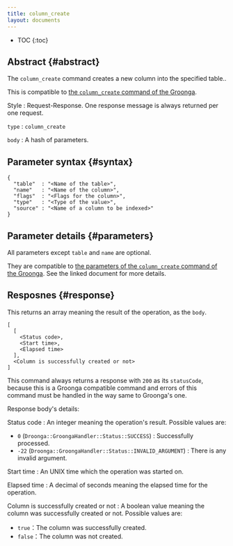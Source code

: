 ```yaml
---
title: column_create
layout: documents
---
```


* TOC
{:toc}

## Abstract {#abstract}

The `column_create` command creates a new column into the specified table..

This is compatible to [the `column_create` command of the Groonga](http://groonga.org/docs/reference/commands/column_create.html).

Style
: Request-Response. One response message is always returned per one request.

`type`
: `column_create`

`body`
: A hash of parameters.

## Parameter syntax {#syntax}

    {
      "table"  : "<Name of the table>",
      "name"   : "<Name of the column>",
      "flags"  : "<Flags for the column>",
      "type"   : "<Type of the value>",
      "source" : "<Name of a column to be indexed>"
    }

## Parameter details {#parameters}

All parameters except `table` and `name` are optional.

They are compatible to [the parameters of the `column_create` command of the Groonga](http://groonga.org/docs/reference/commands/column_create.html#parameters). See the linked document for more details.

## Resposnes {#response}

This returns an array meaning the result of the operation, as the `body`.

    [
      [
        <Status code>,
        <Start time>,
        <Elapsed time>
      ],
      <Column is successfully created or not>
    ]

This command always returns a response with `200` as its `statusCode`, because this is a Groonga compatible command and errors of this command must be handled in the way same to Groonga's one.

Response body's details:

Status code
: An integer meaning the operation's result. Possible values are:
  
   * `0` (`Droonga::GroongaHandler::Status::SUCCESS`) : Successfully processed.
   * `-22` (`Droonga::GroongaHandler::Status::INVALID_ARGUMENT`) : There is any invalid argument.

Start time
: An UNIX time which the operation was started on.

Elapsed time
: A decimal of seconds meaning the elapsed time for the operation.

Column is successfully created or not
: A boolean value meaning the column was successfully created or not. Possible values are:
  
   * `true`：The column was successfully created.
   * `false`：The column was not created.
